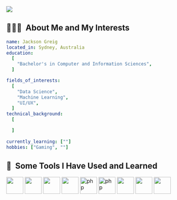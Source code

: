 <img src="https://capsule-render.vercel.app/api?type=rounded&color=000000&height=120&section=header&text=Jackson%20Greig&fontSize=90&fontColor=FFFFFF" />

<h2> 👨🏻‍💻 &nbsp;About Me and My Interests </h2>
<p align="left">

```yaml
name: Jackson Greig
located_in: Sydney, Australia
education:
  [
    "Bachelor's in Computer and Information Sciences",
  ]

fields_of_interests:
  [
    "Data Science",
    "Machine Learning",
    "UI/UX",
  ]
technical_background:
  [

  ]
  
currently_learning: [""]
hobbies: ["Gaming", ""]
```

<h2> 🚀 &nbsp;Some Tools I Have Used and Learned</h2>
<p align="left">
<img src="https://cdn.jsdelivr.net/gh/devicons/devicon/icons/java/java-original.svg" width="45" height="45"/>
<img src="https://cdn.jsdelivr.net/gh/devicons/devicon/icons/python/python-original.svg" width="45" height="45"/>
<img src="https://cdn.jsdelivr.net/gh/devicons/devicon/icons/matlab/matlab-original.svg" width="45" height="45"/>
<img src="https://cdn.jsdelivr.net/gh/devicons/devicon/icons/jupyter/jupyter-original-wordmark.svg" width="45" height="45"/>
<img src="https://cdn.jsdelivr.net/gh/devicons/devicon/icons/c/c-original.svg" alt="php" width="45" height="45"/>
<img src="https://cdn.jsdelivr.net/gh/devicons/devicon/icons/mysql/mysql-original.svg" alt="php" width="45" height="45"/>
<img src="https://cdn.jsdelivr.net/gh/devicons/devicon/icons/photoshop/photoshop-plain.svg" width="45" height="45"/>
<img src="https://cdn.jsdelivr.net/gh/devicons/devicon/icons/visualstudio/visualstudio-plain.svg" width="45" height="45"/>
<img src="https://cdn.jsdelivr.net/gh/devicons/devicon/icons/anaconda/anaconda-original.svg" width="45" height="45"/>
</p>



